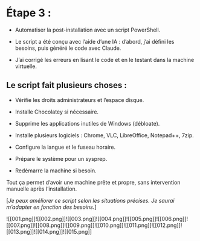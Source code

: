 # Étape 3 :

- Automatiser la post-installation avec un script PowerShell.
    
- Le script a été conçu avec l’aide d’une IA : d’abord, j’ai défini les besoins, puis généré le code avec Claude.
    
- J’ai corrigé les erreurs en lisant le code et en le testant dans la machine virtuelle.
    

## Le script fait plusieurs choses :

- Vérifie les droits administrateurs et l’espace disque.
    
- Installe Chocolatey si nécessaire.
    
- Supprime les applications inutiles de Windows (débloate).
    
- Installe plusieurs logiciels : Chrome, VLC, LibreOffice, Notepad++, 7zip.
    
- Configure la langue et le fuseau horaire.
    
- Prépare le système pour un sysprep.
    
- Redémarre la machine si besoin.
    

Tout ça permet d’avoir une machine prête et propre, sans intervention manuelle après l’installation. 

[*Je peux améliorer ce script selon les situations précises. Je saurai m’adapter en fonction des besoins.*]



![[001.png]]![[002.png]]![[003.png]]![[004.png]]![[005.png]]![[006.png]]![[007.png]]![[008.png]]![[009.png]]![[010.png]]![[011.png]]![[012.png]]![[013.png]]![[014.png]]![[015.png]]